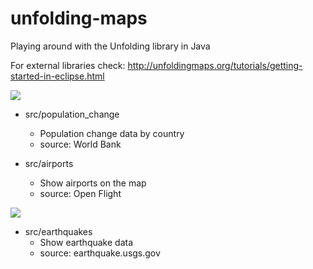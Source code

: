 # unfolding-maps

Playing around with the Unfolding library in Java

For external libraries check: http://unfoldingmaps.org/tutorials/getting-started-in-eclipse.html

<img src=http://i.imgur.com/VhyX93m.png?1>

- src/population_change
    - Population change data by country
    - source: World Bank

- src/airports
    - Show airports on the map 
    - source: Open Flight

<img src=http://i.imgur.com/UxbTdIl.png?1>

- src/earthquakes
    - Show earthquake data
    - source: earthquake.usgs.gov 

